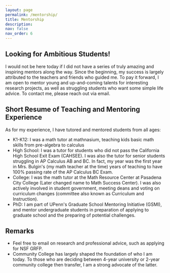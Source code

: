 ```yaml
---
layout: page
permalink: /mentorship/
title: Mentorship
description: 
nav: false
nav_order: 6
---
```


## Looking for Ambitious Students!
I would not be here today if I did not have a series of truly amazing and inspiring mentors along the way. Since the beginning, my success is largely attributed to the teachers and friends who guided me. To pay it forward, I am open to mentor young and up-and-coming talents for interesting research projects, as well as struggling students who want some simple life advice. To contact me, please reach out via email.


## Short Resume of Teaching and Mentoring Experience
As for my experience, I have tutored and mentored students from all ages:
- K1-K12: I was a math tutor at mathnasium, teaching kids basic math skills from pre-algebra to calculus
- High School: I was a tutor for students who did not pass the California High School Exit Exam (CAHSEE). I was also the tutor for senior students struggling in AP Calculus AB and BC. In fact, my year was the first year in Mrs. Bulgin's (my math teacher at the time) years of teaching to have 100% passing rate of the AP Calculus BC Exam. 
- College: I was the math tutor at the Math Resource Center at Pasadena City College (Later changed name to Math Success Center). I was also actively involved in student government, meeting deans and voting on curriculum changes (committee also known as Curriculum and Instruction).
- PhD: I am part of UPenn's Graduate School Mentoring Initiative (GSMI), and mentor undergraduate students in preparation of applying to graduate school and the preparing of potential challenges. 


## Remarks
- Feel free to email on research and professional advice, such as applying for NSF GRFP.
- Community College has largely shaped the foundation of who I am today. To those who are deciding between 4-year university or 2-year community college then transfer, I am a strong advocate of the latter.
